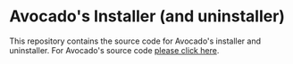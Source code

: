 # Avocado's Installer (and uninstaller)

This repository contains the source code for Avocado's installer and uninstaller.
For Avocado's source code <a href="http://avocado.ideo.com" target="_blank">please click here</a>.
